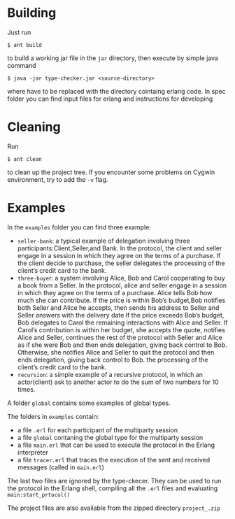 
# Building
Just run

	$ ant build

to build a working jar file in the `jar` directory, then execute by simple java command

    $ java -jar type-checker.jar <source-directory>

where <source-directory> have to be replaced with the directory cointaing erlang code.
In spec folder you can find input files for erlang and instructions for developing
# Cleaning
Run

	$ ant clean

to clean up the project tree.
If you encounter some problems on Cygwin environment, try to add the `-v` flag.

# Examples

In the `examples` folder you can find three example:
  
- `seller-bank`: a typical example of delegation involving three participants:Client,Seller,and Bank.
               In the protocol, the client and seller engage in a session in which they agree on 
               the terms of a purchase. If the client decide to purchase, the seller delegates 
               the processing of the client’s credit card to the bank.
- `three-buye`r: a system involving Alice, Bob and Carol cooperating to buy a book from a Seller. 
               In the protocol, alice and seller engage in a session in which they agree on
               the terms of a purchase. Alice tells Bob how much she can contribute. 
               If the price is within Bob’s budget,Bob notifies both Seller and Alice he accepts, 
               then sends his address to Seller and Seller answers with the delivery date 
               If the price exceeds Bob’s  budget, Bob delegates to Carol the
               remaining interactions with Alice and Seller. If Carol’s contribution is within her budget, 
               she accepts the quote, notifies Alice and Seller, continues the rest of the protocol with
               Seller and Alice as if she were Bob and then ends delegation, giving back control to Bob.
               Otherwise, she notifies Alice and Seller to quit the protocol and then ends delegation, giving back control to Bob.
  the processing of the client’s credit card to the bank.
- `recursion`:    a simple example of a recursive protocol, in which an actor(client) ask to
               another actor to do the sum of two numbers for 10 times.

A folder `global` contains some examples of global types.
	
The folders in `examples` contain:
	
- a file `.erl`	for each participant of the multiparty session
- a file `global` contaning the global type for the multiparty session
- a file `main.erl` that can be used to execute the protocol in the Erlang interpreter
- a file `tracer.erl` that traces the execution of the sent and received messages (called in `main.erl`)

The last two files are ignored by the type-ckecer.
They can be used to run the protocol in the Erlang shell, compiling all the `.erl` files and evaluating `main:start_prtocol()`	
	
	
The project files are also available from the zipped directory `project_.zip`
